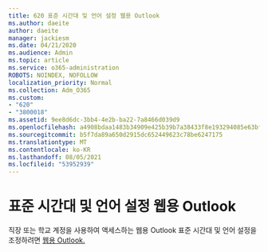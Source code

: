 ```yaml
---
title: 620 표준 시간대 및 언어 설정 웹용 Outlook
ms.author: daeite
author: daeite
manager: jackiesm
ms.date: 04/21/2020
ms.audience: Admin
ms.topic: article
ms.service: o365-administration
ROBOTS: NOINDEX, NOFOLLOW
localization_priority: Normal
ms.collection: Adm_O365
ms.custom:
- "620"
- "3800018"
ms.assetid: 9ee8d6dc-3bb4-4e2b-ba22-7a8466d039d9
ms.openlocfilehash: a4908bdaa1483b34909e425b39b7a38433f8e193294085e63bf08b267d967424
ms.sourcegitcommit: b5f7da89a650d2915dc652449623c78be6247175
ms.translationtype: MT
ms.contentlocale: ko-KR
ms.lasthandoff: 08/05/2021
ms.locfileid: "53952939"
---
```

# <a name="adjust-time-zone-and-language-settings-in-outlook-on-the-web"></a>표준 시간대 및 언어 설정 웹용 Outlook

직장 또는 학교 계정을 사용하여 액세스하는 웹용 Outlook 표준 시간대 및 언어 설정을 조정하려면 [웹용 Outlook.](https://support.office.com/article/65239869-12e7-4a9d-bca1-76b0ad7ce273d)
  